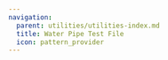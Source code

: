 ```yaml
---
navigation:
  parent: utilities/utilities-index.md
  title: Water Pipe Test File
  icon: pattern_provider
---
```


<Row>
<ImportStructure src="../assets/structures/water_pipe.nbt"/>
</Row>